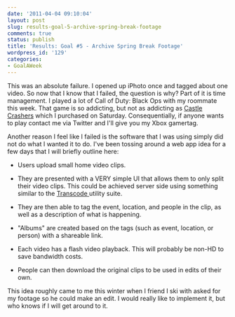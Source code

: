 ```yaml
---
date: '2011-04-04 09:10:04'
layout: post
slug: results-goal-5-archive-spring-break-footage
comments: true
status: publish
title: 'Results: Goal #5 - Archive Spring Break Footage'
wordpress_id: '129'
categories:
- GoalAWeek
---
```


<div id="goal05-rating"></div>
<script type="text/javascript">
$('#goal05-rating').raty({ readOnly: true, score: 0 , path: '{{ site.baseurl }}assets/img/raty' });
</script>

This was an absolute failure. I opened up iPhoto once and tagged about one video. So now that I know that I failed, the question is why? Part of it is time management. I played a lot of Call of Duty: Black Ops with my roommate this week. That game is so addicting, but not as addicting as [Castle Crashers](http://www.xbox.com/en-us/games/c/castlecrashersxboxlivearcade/) which I purchased on Saturday. Consequentially, if anyone wants to play contact me via Twitter and I'll give you my Xbox gamertag.

Another reason I feel like I failed is the software that I was using simply did not do what I wanted it to do. I've been tossing around a web app idea for a few days that I will briefly outline here:



	
  * Users upload small home video clips.

	
  * They are presented with a VERY simple UI that allows them to only split their video clips. This could be achieved server side using something similar to the [Transcode ](http://www.transcoding.org/)utility suite.

	
  * They are then able to tag the event, location, and people in the clip, as well as a description of what is happening.

	
  * "Albums" are created based on the tags (such as event, location, or person) with a shareable link.

	
  * Each video has a flash video playback. This will probably be non-HD to save bandwidth costs.

	
  * People can then download the original clips to be used in edits of their own.


This idea roughly came to me this winter when I friend I ski with asked for my footage so he could make an edit. I would really like to implement it, but who knows if I will get around to it.
